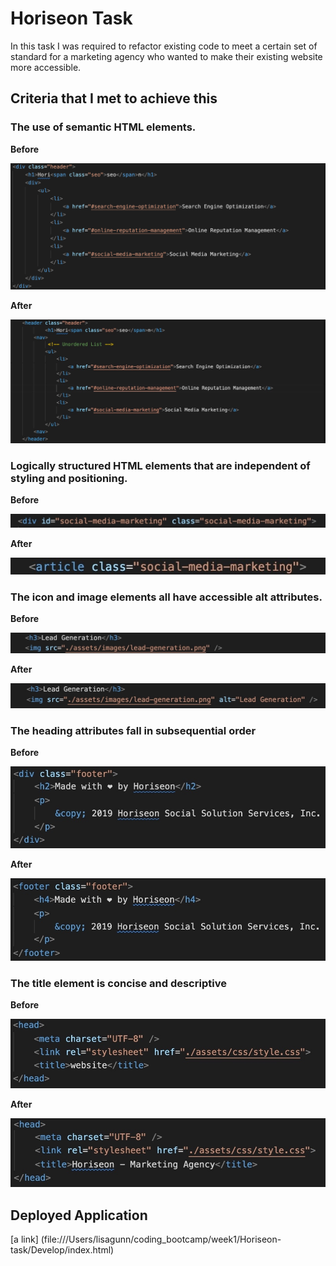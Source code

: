 # Horiseon Task

In this task I was required to refactor existing code to meet a certain set of standard for a marketing agency who wanted to make their existing website more accessible.

## Criteria that I met to achieve this

### The use of semantic HTML elements.

**Before**

![Before use of HTML semantic elements](./HTML_semantic_element_before.jpeg?raw=true )

**After**

![Use of HTML semantic elements](./HTML_semantic_element_after.jpeg?raw=true )


### Logically structured HTML elements that are independent of styling and positioning.

**Before**

![Before use of structured HTML elements](./Logically_Structured_HTML_Elements_Before.jpeg)

**After**

![Use of structured HTML elements](./Logically_Structured_HTML_Elements_After.jpeg)


### The icon and image elements all have accessible alt attributes.

**Before**

![Before use of accessible alt attribute](./Accessible_Alt_Attribute_Before.jpeg?raw=true)

**After**

![Use of accessible alt attribute](./Accessible_Alt_Attribute_After.jpeg?raw=true)


### The heading attributes fall in subsequential order

**Before**

![Before use of subsequential order of headers](./Subsequential_Headers_Before.jpeg?raw=true)

**After**

![Use of subsequential order of headers](./Subsequential_Headers_After.jpeg?raw=true)


### The title element is concise and descriptive

**Before**

![Before use of concise and descriptive title](./Concise_Descriptive_Title_Before.jpeg?raw=true)

**After**

![Use of concise and descriptive title](./Concise_Descriptive_Title_After.jpeg?raw=true)


## Deployed Application

[a link] (file:///Users/lisagunn/coding_bootcamp/week1/Horiseon-task/Develop/index.html)

